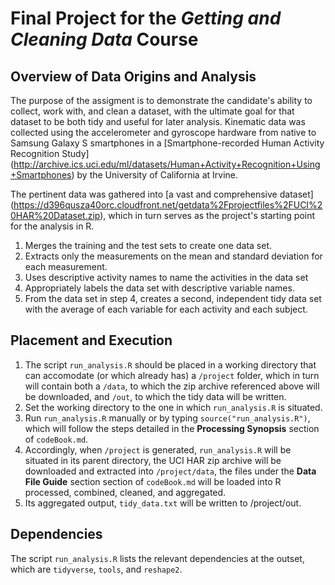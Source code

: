 # Final Project for the _Getting and Cleaning Data_ Course

## Overview of Data Origins and Analysis
The purpose of the assigment is to demonstrate the candidate's ability to collect, work with, and clean a dataset, with the ultimate goal for that dataset to be both tidy and useful for later analysis. Kinematic data was collected using the accelerometer and gyroscope hardware from native to Samsung Galaxy S smartphones in a [Smartphone-recorded Human Activity Recognition Study] (http://archive.ics.uci.edu/ml/datasets/Human+Activity+Recognition+Using+Smartphones) by the University of California at Irvine. 

The pertinent data was gathered into [a vast and comprehensive dataset] (https://d396qusza40orc.cloudfront.net/getdata%2Fprojectfiles%2FUCI%20HAR%20Dataset.zip), which in turn serves as the project's starting point for the analysis in R. 

1. Merges the training and the test sets to create one data set.
2. Extracts only the measurements on the mean and standard deviation for each measurement.
3. Uses descriptive activity names to name the activities in the data set
4. Appropriately labels the data set with descriptive variable names.
5. From the data set in step 4, creates a second, independent tidy data set with the average of each variable for each activity and each subject.

## Placement and Execution
1. The script `run_analysis.R` should be placed in a working directory that can accomodate (or which already has) a `/project` folder, which in turn will contain both a `/data`, to which the zip archive referenced above will be downloaded, and `/out`, to which the tidy data will be written. 
2. Set the working directory to the one in which `run_analysis.R` is situated. 
3. Run `run_analysis.R` manually or by typing `source("run_analysis.R")`, which will follow the steps detailed in the __Processing Synopsis__ section of `codeBook.md`. 
4. Accordingly, when `/project` is generated, `run_analysis.R` will be situated in its parent directory, the UCI HAR zip archive will be downloaded and extracted into `/project/data`, the files under the __Data File Guide__ section section of `codeBook.md` will be loaded into R processed, combined, cleaned, and aggregated. 
5. Its aggregated output, `tidy_data.txt` will be written to /project/out. 

## Dependencies
The script `run_analysis.R` lists the relevant dependencies at the outset, which are `tidyverse`, `tools`, and `reshape2`. 